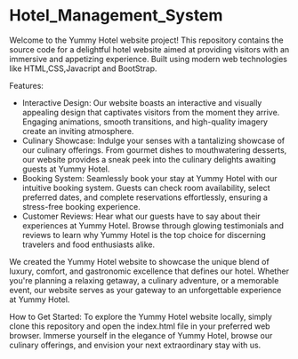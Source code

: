 # Hotel_Management_System


Welcome to the Yummy Hotel website project! This repository contains the source code for a delightful hotel website aimed at providing visitors with an immersive and appetizing experience. Built using modern web technologies like HTML,CSS,Javacript and BootStrap.

Features:
- Interactive Design: Our website boasts an interactive and visually appealing design that captivates visitors from the moment they arrive. Engaging animations, smooth transitions, and 
  high-quality imagery create an inviting atmosphere.
- Culinary Showcase: Indulge your senses with a tantalizing showcase of our culinary offerings. From gourmet dishes to mouthwatering desserts, our website provides a sneak peek into the 
  culinary delights awaiting guests at Yummy Hotel.
- Booking System: Seamlessly book your stay at Yummy Hotel with our intuitive booking system. Guests can check room availability, select preferred dates, and complete reservations 
  effortlessly, ensuring a stress-free booking experience.
- Customer Reviews: Hear what our guests have to say about their experiences at Yummy Hotel. Browse through glowing testimonials and reviews to learn why Yummy Hotel is the top choice for 
  discerning travelers and food enthusiasts alike.

We created the Yummy Hotel website to showcase the unique blend of luxury, comfort, and gastronomic excellence that defines our hotel. Whether you're planning a relaxing getaway, a culinary adventure, or a memorable event, our website serves as your gateway to an unforgettable experience at Yummy Hotel.

How to Get Started:
To explore the Yummy Hotel website locally, simply clone this repository and open the index.html file in your preferred web browser. Immerse yourself in the elegance of Yummy Hotel, browse our culinary offerings, and envision your next extraordinary stay with us.
